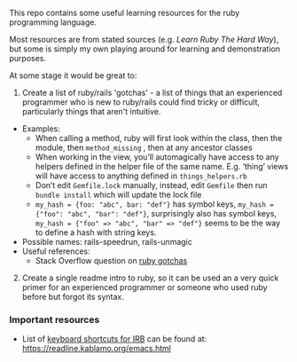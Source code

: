 This repo contains some useful learning resources for the ruby programming language. 

Most resources are from stated sources (e.g. *Learn Ruby The Hard Way*), but some is simply my own playing around for learning and demonstration purposes. 

At some stage it would be great to:

1. Create a list of ruby/rails 'gotchas' - a list of things that an experienced programmer who is new to ruby/rails could find tricky or difficult, particularly things that aren't intuitive. 
  - Examples:
    - When calling a method, ruby will first look within the class, then the module, then `method_missing` , then at any ancestor classes
    - When working in the view, you’ll automagically have access to any helpers defined in the helper file of the same name. E.g. ‘thing’ views will have access to anything defined in `things_helpers.rb`
    - Don’t edit `Gemfile.lock` manually, instead, edit `Gemfile` then run `bundle install` which will update the lock file
    - `my_hash = {foo: "abc", bar: "def"}` has symbol keys, `my_hash = {"foo": "abc", "bar": "def"}`, surprisingly also has symbol keys, `my_hash = {"foo" => "abc", "bar" => "def"}` seems to be the way to define a hash with string keys.
  - Possible names: rails-speedrun, rails-unmagic
  - Useful references:
    - Stack Overflow question on [ruby gotchas](https://stackoverflow.com/questions/372652/what-are-the-ruby-gotchas-a-newbie-should-be-warned-about)
2. Create a single readme intro to ruby, so it can be used an a very quick primer for an experienced programmer or someone who used ruby before but forgot its syntax. 


### Important resources

- List of [keyboard shortcuts for IRB](https://github.com/ruby/irb/issues/322#issuecomment-1001298710) can be found at: https://readline.kablamo.org/emacs.html









